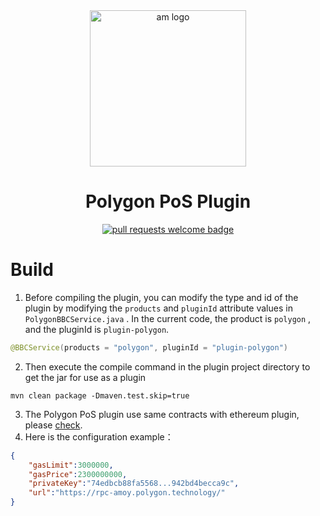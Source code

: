 <div align="center">
  <img alt="am logo" src="https://gw.alipayobjects.com/zos/bmw-prod/3ee4adc7-1960-4dbf-982e-522ac135a0c0.svg" width="250" >
  <h1 align="center">Polygon PoS Plugin</h1>
  <p align="center">
    <a href="http://makeapullrequest.com">
      <img alt="pull requests welcome badge" src="https://img.shields.io/badge/PRs-welcome-brightgreen.svg?style=flat">
    </a>
  </p>
</div>


# Build

1. Before compiling the plugin, you can modify the type and id of the plugin by modifying 
the `products`  and `pluginId`  attribute values in `PolygonBBCService.java` .
In the current code, the product is `polygon` , and the pluginId is `plugin-polygon`.

```java
@BBCService(products = "polygon", pluginId = "plugin-polygon")
```

2. Then execute the compile command in the plugin project directory 
to get the jar for use as a plugin
```agsl
mvn clean package -Dmaven.test.skip=true
```

3. The Polygon PoS plugin use same contracts with ethereum plugin, please [check](../../ethereum/onchain-plugin).
4. Here is the configuration example：

```json
{
	"gasLimit":3000000,
	"gasPrice":2300000000,
	"privateKey":"74edbcb88fa5568...942bd4becca9c",
	"url":"https://rpc-amoy.polygon.technology/"
}
```

